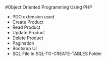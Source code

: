 #Object Oriented Programming Using PHP
   - PDO extension used
   - Create Product
   - Read Product
   - Update Product
   - Delete Product
   - Pagination
   - Bootsrap UI
   - SQL File in SQL-TO-CREATE-TABLES Folder